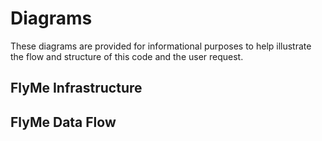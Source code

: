 # Diagrams
These diagrams are provided for informational purposes to help illustrate the flow and structure of this code and the user request.
## FlyMe Infrastructure

## FlyMe Data Flow
